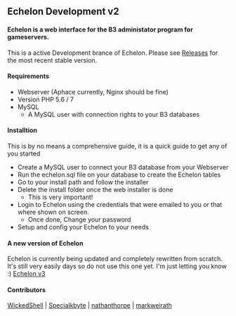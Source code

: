 ## Echelon Development v2
#### Echelon is a web interface for the B3 administator program for gameservers.

This is a active Development brance of Echelon. Please see [Releases](https://github.com/MichaelHillcox/Legacy-Echelon/releases) for the most recent stable version.

#### Requirements
- Webserver (Aphace currently, Nginx should be fine)
- Version PHP 5.6 / 7
- MySQL
    - A MySQL user with connection rights to your B3 databases

#### Installtion
This is by no means a comprehensive guide, it is a quick guide to get any of you started
- Create a MySQL user to connect your B3 database from your Webserver
- Run the echelon.sql file on your database to create the Echelon tables
- Go to your install path and follow the installer
- Delete the install folder once the web installer is done
    - This is very important!
- Login to Echelon using the credentials that were emailed to you or that where shown on screen.
    - Once done, Change your password
- Setup and config your Echelon to your needs

#### A new version of Echelon
Echelon is currently being updated and completely rewritten from scratch. It's still very easily days so do not use this one yet. I'm just letting you know :) [Echelon v3](https://github.com/MichaelHillcox/Echelon)

#### Contributors
[WickedShell](https://github.com/WickedShell) |
[Specialkbyte](https://github.com/Specialkbyte) |
[nathanthorpe](https://github.com/nathanthorpe) |
[markweirath](https://github.com/markweirath)
